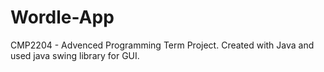 # Wordle-App
CMP2204 - Advenced Programming Term Project. Created with Java and used java swing library for GUI.
